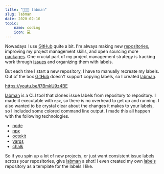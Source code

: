 ```yaml
---
title: "👨🏼‍🔬 labman"
slug: labman
date: 2020-02-10
topic:
    name: coding
    icon: 💻
---
```


Nowadays I use [GitHub][github] quite a bit. I'm always making new [repositories][repos], improving my project management skills, and open sourcing more [packages][packages]. One crucial part of my project management strategy is tracking work through [issues][issues] and organizing them with labels.

But each time I start a new repository, I have to manually recreate my labels. Out of the box [GitHub][github] doesn't support copying labels, so I created [labman][labman].

https://youtu.be/l7BmkU9z4BE

[labman][labman] is a CLI tool that clones issue labels from repository to repository. I made it executable with `npx`, so there is no overhead to get up and running. I also wanted to be crystal clear about the changes it makes to your labels, so I included some colored command line output. I made this all happen with the following technologies.

-   [node][node]
-   [npx][npx]
-   [octokit][octokit]
-   [yargs][yargs]
-   [chalk][chalk]

So if you spin up a lot of new projects, or just want consistent issue labels across your repositories, give [labman][labman] a shot! I even created my own [labels][labels] repository as a template for the labels I like.

[github]: https://github.com/bradgarropy
[repos]: https://github.com/bradgarropy?tab=repositories
[packages]: https://www.npmjs.com/~bradgarropy
[issues]: https://github.com/issues
[labman]: https://www.npmjs.com/package/labman
[usage]: https://raw.githubusercontent.com/bradgarropy/labman-cli/master/usage.gif
[node]: https://nodejs.org
[npx]: https://www.npmjs.com/package/npx
[octokit]: https://developer.github.com/v3/libraries
[yargs]: https://yargs.js.org
[chalk]: https://github.com/chalk/chalk
[labels]: https://github.com/bradgarropy/labels/labels
